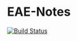 # EAE-Notes

[![Build Status](https://travis-ci.com/sidneibiz/eae-notes.svg?branch=master)](https://travis-ci.com/github/sidneibiz/eae-notes)
